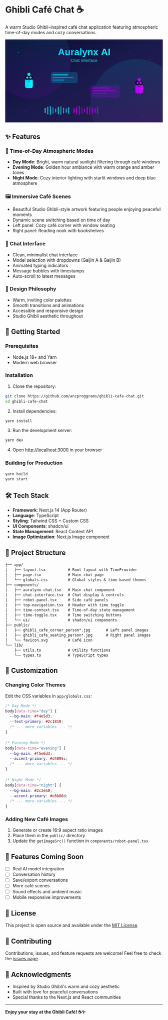 # Ghibli Café Chat ☕

A warm Studio Ghibli-inspired café chat application featuring atmospheric time-of-day modes and cozy conversations.

![Ghibli Café Chat](public/og-image.png)

## ✨ Features

### 🎨 Time-of-Day Atmospheric Modes
- **Day Mode**: Bright, warm natural sunlight filtering through café windows
- **Evening Mode**: Golden hour ambiance with warm orange and amber tones
- **Night Mode**: Cozy interior lighting with starlit windows and deep blue atmosphere

### 🖼️ Immersive Café Scenes
- Beautiful Studio Ghibli-style artwork featuring people enjoying peaceful moments
- Dynamic scene switching based on time of day
- Left panel: Cozy café corner with window seating
- Right panel: Reading nook with bookshelves

### 💬 Chat Interface
- Clean, minimalist chat interface
- Model selection with dropdowns (Gaijin A & Gaijin B)
- Animated typing indicators
- Message bubbles with timestamps
- Auto-scroll to latest messages

### 🎯 Design Philosophy
- Warm, inviting color palettes
- Smooth transitions and animations
- Accessible and responsive design
- Studio Ghibli aesthetic throughout

## 🚀 Getting Started

### Prerequisites
- Node.js 18+ and Yarn
- Modern web browser

### Installation

1. Clone the repository:
```bash
git clone https://github.com/ancproggrams/ghibli-cafe-chat.git
cd ghibli-cafe-chat
```

2. Install dependencies:
```bash
yarn install
```

3. Run the development server:
```bash
yarn dev
```

4. Open [http://localhost:3000](http://localhost:3000) in your browser

### Building for Production

```bash
yarn build
yarn start
```

## 🛠️ Tech Stack

- **Framework**: Next.js 14 (App Router)
- **Language**: TypeScript
- **Styling**: Tailwind CSS + Custom CSS
- **UI Components**: shadcn/ui
- **State Management**: React Context API
- **Image Optimization**: Next.js Image component

## 📁 Project Structure

```
├── app/
│   ├── layout.tsx          # Root layout with TimeProvider
│   ├── page.tsx            # Main chat page
│   └── globals.css         # Global styles & time-based themes
├── components/
│   ├── auralynx-chat.tsx   # Main chat component
│   ├── chat-interface.tsx  # Chat display & controls
│   ├── robot-panel.tsx     # Side café panels
│   ├── top-navigation.tsx  # Header with time toggle
│   ├── time-context.tsx    # Time-of-day state management
│   ├── time-toggle.tsx     # Time switching buttons
│   └── ui/                 # shadcn/ui components
├── public/
│   ├── ghibli_cafe_corner_person*.jpg       # Left panel images
│   ├── ghibli_cafe_seating_person*.jpg      # Right panel images
│   └── favicon.svg         # Café icon
└── lib/
    ├── utils.ts            # Utility functions
    └── types.ts            # TypeScript types
```

## 🎨 Customization

### Changing Color Themes
Edit the CSS variables in `app/globals.css`:

```css
/* Day Mode */
body[data-time="day"] {
  --bg-main: #f4e5d3;
  --text-primary: #2c1810;
  /* ... more variables ... */
}

/* Evening Mode */
body[data-time="evening"] {
  --bg-main: #f5e6d3;
  --accent-primary: #d4895c;
  /* ... more variables ... */
}

/* Night Mode */
body[data-time="night"] {
  --bg-main: #2c3e50;
  --accent-primary: #e8b86d;
  /* ... more variables ... */
}
```

### Adding New Café Images
1. Generate or create 16:9 aspect ratio images
2. Place them in the `public/` directory
3. Update the `getImageSrc()` function in `components/robot-panel.tsx`

## 🌟 Features Coming Soon

- [ ] Real AI model integration
- [ ] Conversation history
- [ ] Save/export conversations
- [ ] More café scenes
- [ ] Sound effects and ambient music
- [ ] Mobile responsive improvements

## 📝 License

This project is open source and available under the [MIT License](LICENSE).

## 🤝 Contributing

Contributions, issues, and feature requests are welcome! Feel free to check the [issues page](https://github.com/ancproggrams/ghibli-cafe-chat/issues).

## 💖 Acknowledgments

- Inspired by Studio Ghibli's warm and cozy aesthetic
- Built with love for peaceful conversations
- Special thanks to the Next.js and React communities

---

**Enjoy your stay at the Ghibli Café! ☕✨**
